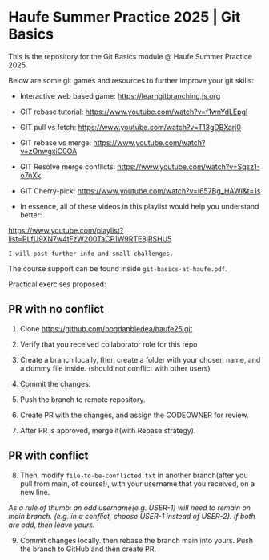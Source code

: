 # Haufe Summer Practice 2025 | Git Basics

This is the repository for the Git Basics module @ Haufe Summer Practice 2025.

Below are some git games and resources to further improve your git skills:

- Interactive web based game: https://learngitbranching.js.org

- GIT rebase tutorial: https://www.youtube.com/watch?v=f1wnYdLEpgI

- GIT pull vs fetch: https://www.youtube.com/watch?v=T13gDBXarj0

- GIT rebase vs merge: https://www.youtube.com/watch?v=zOnwgxiC0OA

- GIT Resolve merge conflicts: https://www.youtube.com/watch?v=Sqsz1-o7nXk

- GIT Cherry-pick: https://www.youtube.com/watch?v=i657Bg_HAWI&t=1s

- In essence, all of these videos in this playlist would help you understand better: 

https://www.youtube.com/playlist?list=PLfU9XN7w4tFzW200TaCP1W9RTE8jRSHU5

`I will post further info and small challenges.`


The course support can be found inside `git-basics-at-haufe.pdf`.

Practical exercises proposed:

## PR with no conflict

1. Clone https://github.com/bogdanbledea/haufe25.git

2. Verify that you received collaborator role for this repo

3. Create a branch locally, then create a folder with your chosen name, and a dummy file inside. (should not conflict with other users)

4. Commit the changes.

5. Push the branch to remote repository.

6. Create PR with the changes, and assign the CODEOWNER for review.

7. After PR is approved, merge it(with Rebase strategy).

## PR with conflict

8. Then, modify `file-to-be-conflicted.txt` in another branch(after you pull from main, of course!), with your username that you received, on a new line.

*As a rule of thumb: an odd username(e.g. USER-1) will need to remain on main branch. (e.g. in a conflict, choose USER-1 instead of USER-2). If both are odd, then leave yours.*

9. Commit changes locally. then rebase the branch main into yours. Push the branch to GitHub and then create PR.